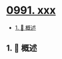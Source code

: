 # [0991. xxx](https://github.com/Tdahuyou/TNotes.leetcode/tree/main/notes/0991.%20xxx)

<!-- region:toc -->

- [1. 📝 概述](#1--概述)

<!-- endregion:toc -->

## 1. 📝 概述
